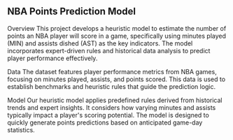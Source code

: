## NBA Points Prediction Model
Overview
This project develops a heuristic model to estimate the number of points an NBA player will score in a game, specifically using minutes played (MIN) and assists dished (AST) as the key indicators. The model incorporates expert-driven rules and historical data analysis to predict player performance effectively.

Data
The dataset features player performance metrics from NBA games, focusing on minutes played, assists, and points scored. This data is used to establish benchmarks and heuristic rules that guide the prediction logic.

Model
Our heuristic model applies predefined rules derived from historical trends and expert insights. It considers how varying minutes and assists typically impact a player's scoring potential. The model is designed to quickly generate points predictions based on anticipated game-day statistics.
